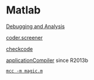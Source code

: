 # Matlab

[Debugging and Analysis](https://www.mathworks.com/help/matlab/debugging-code.html)

[coder.screener](https://www.mathworks.com/help/simulink/ug/check-code-using-the-code-generation-readiness-tool.html)

[checkcode](https://www.mathworks.com/help/matlab/ref/checkcode.html)

[applicationCompiler](https://www.mathworks.com/help/compiler/applicationcompiler-app.html) since R2013b

[`mcc -m magic.m`](https://www.mathworks.com/help/compiler/mcc.html)

